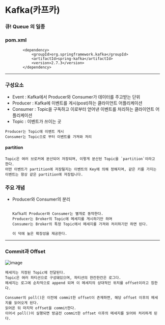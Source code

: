# Kafka(카프카)
### 큐! Queue 의 일종



### pom.xml
```
        <dependency>
            <groupId>org.springframework.kafka</groupId>
            <artifactId>spring-kafka</artifactId>
            <version>2.7.3</version>
        </dependency>
```
---
### 구성요소
- Event : Kafka에서 Producer와 Consumer가 데이터를 주고받는 단위
- Producer : Kafka에 이벤트를 게시(post)하는 클라이언트 어플리케이션
- Consumer : Topic을 구독하고 이로부터 얻어낸 이벤트를 처리하는 클라이언트 어플리케이션
- Topic : 이벤트가 쓰이는 곳
```
Producer는 Topic에 이벤트 게시
Consumer는 Topic으로 부터 이벤트를 가져와 처리
```

#### partition
    Topic은 여러 브로커에 분산되어 저장되며, 이렇게 분산된 Topic을 `partition`이라고 한다.
    어떤 이벤트가 partition에 저장될지는 이벤트의 Key에 의해 정해지며, 같은 키를 가지는 이벤트는 항상 같은 partition에 저장됩니다.


### 주요 개념
- Producer와 Consumer의 분리
    ```

    Kafka의 Producer와 Consumer는 별개로 동작한다.
    Producer는 Broker의 Topic에 메세지를 게시하기만 하며
    Consumer는 Broker의 특정 Topic에서 메세지를 가져와 처리하기만 하면 된다.

    이 덕에 높은 확장성을 제공한다.

    ```

---
### Commit과 Offset
![image](https://user-images.githubusercontent.com/97263974/204205223-61cc78f2-acc6-486a-b5ce-b6f931dcc44c.png)
```
메세지는 지정된 Topic에 전달된다.
Topic은 여러 파티션으로 구성돼있으며, 파티션의 한칸한칸은 로그다.
메세지는 로그에 순차적으로 append 되며 이 메세지의 상대적인 위치를 offset이라고 칭한다.
```
```
Consumer의 poll()은 이전에 commit한 offset이 존재하면, 해당 offset 이후의 메세지를 읽어오게 된다.
읽어온 뒤 마지막 offset을 commit한다.
이어서 poll()이 실행되면 방금전 commit한 offset 이후의 메세지를 읽어와 처리하게 된다.
```
